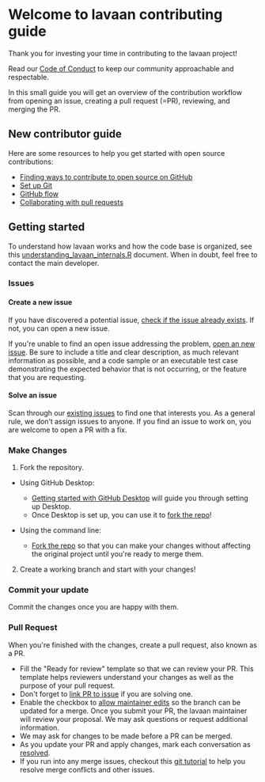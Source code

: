 # Welcome to lavaan contributing guide <!-- omit in toc -->

Thank you for investing your time in contributing to the lavaan project!

Read our [Code of Conduct](./code_of_conduct.md) to keep our community approachable and respectable.

In this small guide you will get an overview of the contribution workflow from
opening an issue, creating a pull request (=PR), reviewing, and merging the PR.

## New contributor guide

Here are some resources to help you get started with open source contributions:

- [Finding ways to contribute to open source on GitHub](https://docs.github.com/en/get-started/exploring-projects-on-github/finding-ways-to-contribute-to-open-source-on-github)
- [Set up Git](https://docs.github.com/en/get-started/quickstart/set-up-git)
- [GitHub flow](https://docs.github.com/en/get-started/quickstart/github-flow)
- [Collaborating with pull requests](https://docs.github.com/en/github/collaborating-with-pull-requests)

## Getting started

To understand how lavaan works and how the code base is organized, see this
[understanding_lavaan_internals.R](https://github.com/yrosseel/lavaan/blob/master/inst/understanding_lavaan_internals.R) document. When in doubt, feel
free to contact the main developer.

### Issues

#### Create a new issue

If you have discovered a potential issue, [check if the issue already exists](https://github.com/yrosseel/lavaan/issues). If not, you can open a new issue.

If you're unable to find an open issue addressing the problem, [open an new
issue](https://github.com/yrosseel/lavaan/issues/new). Be sure to include a
title and clear description, as much relevant information as possible, and a
code sample or an executable test case demonstrating the expected behavior that
is not occurring, or the feature that you are requesting.

#### Solve an issue

Scan through our [existing issues](https://github.com/yrosseel/lavaan/issues)
to find one that interests you. As a general rule, we don’t assign issues to
anyone. If you find an issue to work on, you are welcome to open a PR with a
fix.

### Make Changes

1. Fork the repository.
- Using GitHub Desktop:
  - [Getting started with GitHub Desktop](https://docs.github.com/en/desktop/installing-and-configuring-github-desktop/getting-started-with-github-desktop) will guide you through setting up Desktop.
  - Once Desktop is set up, you can use it to [fork the repo](https://docs.github.com/en/desktop/contributing-and-collaborating-using-github-desktop/cloning-and-forking-repositories-from-github-desktop)!

- Using the command line:
  - [Fork the repo](https://docs.github.com/en/github/getting-started-with-github/fork-a-repo#fork-an-example-repository) so that you can make your changes without affecting the original project until you're ready to merge them.

2. Create a working branch and start with your changes!

### Commit your update

Commit the changes once you are happy with them.

### Pull Request

When you're finished with the changes, create a pull request, also known as a PR.
- Fill the "Ready for review" template so that we can review your PR. This template helps reviewers understand your changes as well as the purpose of your pull request.
- Don't forget to [link PR to issue](https://docs.github.com/en/issues/tracking-your-work-with-issues/linking-a-pull-request-to-an-issue) if you are solving one.
- Enable the checkbox to [allow maintainer edits](https://docs.github.com/en/github/collaborating-with-issues-and-pull-requests/allowing-changes-to-a-pull-request-branch-created-from-a-fork) so the branch can be updated for a merge.
Once you submit your PR, the lavaan maintainer will review your proposal. We may ask questions or request additional information.
- We may ask for changes to be made before a PR can be merged.
- As you update your PR and apply changes, mark each conversation as [resolved](https://docs.github.com/en/github/collaborating-with-issues-and-pull-requests/commenting-on-a-pull-request#resolving-conversations).
- If you run into any merge issues, checkout this [git tutorial](https://github.com/skills/resolve-merge-conflicts) to help you resolve merge conflicts and other issues.

